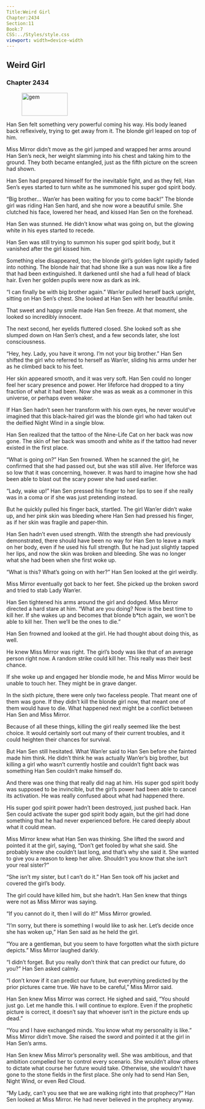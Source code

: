 ```yaml
---
Title:Weird Girl 
Chapter:2434 
Section:11 
Book:7 
CSS:../Styles/style.css 
viewport: width=device-width
---
```

  
## Weird Girl
### Chapter 2434
  
<figure>
	<img src="../Images/gem.gif" alt="gem" id="gem" width="120" height="60" />
</figure>
  

  
Han Sen felt something very powerful coming his way. His body leaned back reflexively, trying to get away from it. The blonde girl leaped on top of him.

Miss Mirror didn’t move as the girl jumped and wrapped her arms around Han Sen’s neck, her weight slamming into his chest and taking him to the ground. They both became entangled, just as the fifth picture on the screen had shown.

Han Sen had prepared himself for the inevitable fight, and as they fell, Han Sen’s eyes started to turn white as he summoned his super god spirit body.

“Big brother… Wan’er has been waiting for you to come back!” The blonde girl was riding Han Sen hard, and she now wore a beautiful smile. She clutched his face, lowered her head, and kissed Han Sen on the forehead.

Han Sen was stunned. He didn’t know what was going on, but the glowing white in his eyes started to recede.

Han Sen was still trying to summon his super god spirit body, but it vanished after the girl kissed him.

Something else disappeared, too; the blonde girl’s golden light rapidly faded into nothing. The blonde hair that had shone like a sun was now like a fire that had been extinguished. It darkened until she had a full head of black hair. Even her golden pupils were now as dark as ink.

“I can finally be with big brother again.” Wan’er pulled herself back upright, sitting on Han Sen’s chest. She looked at Han Sen with her beautiful smile.

That sweet and happy smile made Han Sen freeze. At that moment, she looked so incredibly innocent.

The next second, her eyelids fluttered closed. She looked soft as she slumped down on Han Sen’s chest, and a few seconds later, she lost consciousness.

“Hey, hey. Lady, you have it wrong. I’m not your big brother.” Han Sen shifted the girl who referred to herself as Wan’er, sliding his arms under her as he climbed back to his feet.

Her skin appeared smooth, and it was very soft. Han Sen could no longer feel her scary presence and power. Her lifeforce had dropped to a tiny fraction of what it had been. Now she was as weak as a commoner in this universe, or perhaps even weaker.

If Han Sen hadn’t seen her transform with his own eyes, he never would’ve imagined that this black-haired girl was the blonde girl who had taken out the deified Night Wind in a single blow.

Han Sen realized that the tattoo of the Nine-Life Cat on her back was now gone. The skin of her back was smooth and white as if the tattoo had never existed in the first place.

“What is going on?” Han Sen frowned. When he scanned the girl, he confirmed that she had passed out, but she was still alive. Her lifeforce was so low that it was concerning, however. It was hard to imagine how she had been able to blast out the scary power she had used earlier.

“Lady, wake up!” Han Sen pressed his finger to her lips to see if she really was in a coma or if she was just pretending instead.

But he quickly pulled his finger back, startled. The girl Wan’er didn’t wake up, and her pink skin was bleeding where Han Sen had pressed his finger, as if her skin was fragile and paper-thin.

Han Sen hadn’t even used strength. With the strength she had previously demonstrated, there should have been no way for Han Sen to leave a mark on her body, even if he used his full strength. But he had just slightly tapped her lips, and now the skin was broken and bleeding. She was no longer what she had been when she first woke up.

“What is this? What’s going on with her?” Han Sen looked at the girl weirdly.

Miss Mirror eventually got back to her feet. She picked up the broken sword and tried to stab Lady Wan’er.

Han Sen tightened his arms around the girl and dodged. Miss Mirror directed a hard stare at him. “What are you doing? Now is the best time to kill her. If she wakes up and becomes that blonde b*tch again, we won’t be able to kill her. Then we’ll be the ones to die.”

Han Sen frowned and looked at the girl. He had thought about doing this, as well.

He knew Miss Mirror was right. The girl’s body was like that of an average person right now. A random strike could kill her. This really was their best chance.

If she woke up and engaged her blondie mode, he and Miss Mirror would be unable to touch her. They might be in grave danger.

In the sixth picture, there were only two faceless people. That meant one of them was gone. If they didn’t kill the blonde girl now, that meant one of them would have to die. What happened next might be a conflict between Han Sen and Miss Mirror.

Because of all these things, killing the girl really seemed like the best choice. It would certainly sort out many of their current troubles, and it could heighten their chances for survival.

But Han Sen still hesitated. What Wan’er said to Han Sen before she fainted made him think. He didn’t think he was actually Wan’er’s big brother, but killing a girl who wasn’t currently hostile and couldn’t fight back was something Han Sen couldn’t make himself do.

And there was one thing that really did nag at him. His super god spirit body was supposed to be invincible, but the girl’s power had been able to cancel its activation. He was really confused about what had happened there.

His super god spirit power hadn’t been destroyed, just pushed back. Han Sen could activate the super god spirit body again, but the girl had done something that he had never experienced before. He cared deeply about what it could mean.

Miss Mirror knew what Han Sen was thinking. She lifted the sword and pointed it at the girl, saying, “Don’t get fooled by what she said. She probably knew she couldn’t last long, and that’s why she said it. She wanted to give you a reason to keep her alive. Shouldn’t you know that she isn’t your real sister?”

“She isn’t my sister, but I can’t do it.” Han Sen took off his jacket and covered the girl’s body.

The girl could have killed him, but she hadn’t. Han Sen knew that things were not as Miss Mirror was saying.

“If you cannot do it, then I will do it!” Miss Mirror growled.

“I’m sorry, but there is something I would like to ask her. Let’s decide once she has woken up,” Han Sen said as he held the girl.

“You are a gentleman, but you seem to have forgotten what the sixth picture depicts.” Miss Mirror laughed darkly.

“I didn’t forget. But you really don’t think that can predict our future, do you?” Han Sen asked calmly.

“I don’t know if it can predict our future, but everything predicted by the prior pictures came true. We have to be careful,” Miss Mirror said.

Han Sen knew Miss Mirror was correct. He sighed and said, “You should just go. Let me handle this. I will continue to explore. Even if the prophetic picture is correct, it doesn’t say that whoever isn’t in the picture ends up dead.”

“You and I have exchanged minds. You know what my personality is like.” Miss Mirror didn’t move. She raised the sword and pointed it at the girl in Han Sen’s arms.

Han Sen knew Miss Mirror’s personality well. She was ambitious, and that ambition compelled her to control every scenario. She wouldn’t allow others to dictate what course her future would take. Otherwise, she wouldn’t have gone to the stone fields in the first place. She only had to send Han Sen, Night Wind, or even Red Cloud.

“My Lady, can’t you see that we are walking right into that prophecy?” Han Sen looked at Miss Mirror. He had never believed in the prophecy anyway.